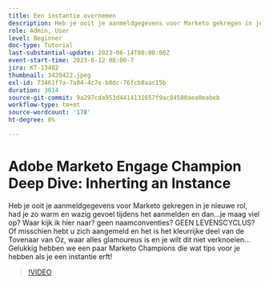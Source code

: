 ```yaml
---
title: Een instantie overnemen
description: Heb je ooit je aanmeldgegevens voor Marketo gekregen in je nieuwe rol, had je zo warm en wazig gevoel tijdens het aanmelden en dan...je maag viel op? Waar kijk ik hier naar? geen naamconventies? GEEN LEVENSCYCLUS? Of misschien hebt u zich aangemeld en het is het kleurrijke deel van de Tovenaar van Oz, waar alles glamoureus is en je wilt dit niet verknoeien... Gelukkig hebben we een paar Marketo Champions die wat tips voor je hebben als je een instantie erft!
role: Admin, User
level: Beginner
doc-type: Tutorial
last-substantial-update: 2023-06-14T00:00:00Z
event-start-time: 2023-6-12 08:00-7
jira: KT-13482
thumbnail: 3420422.jpeg
exl-id: 73461f7a-7a04-4c7e-b0dc-76fcb8aac15b
duration: 3614
source-git-commit: 9a297cda953d4414131657f9ac84580aea0eabeb
workflow-type: tm+mt
source-wordcount: '178'
ht-degree: 0%

---
```


# Adobe Marketo Engage Champion Deep Dive: Inherting an Instance

Heb je ooit je aanmeldgegevens voor Marketo gekregen in je nieuwe rol, had je zo warm en wazig gevoel tijdens het aanmelden en dan...je maag viel op? Waar kijk ik hier naar? geen naamconventies? GEEN LEVENSCYCLUS? Of misschien hebt u zich aangemeld en het is het kleurrijke deel van de Tovenaar van Oz, waar alles glamoureus is en je wilt dit niet verknoeien... Gelukkig hebben we een paar Marketo Champions die wat tips voor je hebben als je een instantie erft!

>[!VIDEO](https://video.tv.adobe.com/v/3420422/?learn=on)
